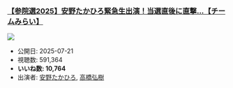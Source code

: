 ### [【参院選2025】安野たかひろ緊急生出演！当選直後に直撃...【チームみらい】](https://www.youtube.com/watch?v=SVmdkY3S__E)
[![](https://img.youtube.com/vi/SVmdkY3S__E/sddefault.jpg)](https://www.youtube.com/watch?v=SVmdkY3S__E)
-   公開日: 2025-07-21
-   視聴数: 591,364
-   **いいね数: 10,764**
-   出演者: [安野たかひろ](/rehacq_fan/people/安野たかひろ "wikilink"), [高橋弘樹](/rehacq_fan/people/高橋弘樹 "wikilink")
